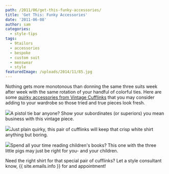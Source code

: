 ```yaml
---
path: /2011/06/get-this-funky-accessories/
title: 'Get This: Funky Accessories'
date: '2011-06-08'
author: sam
categories:
  - style-tips
tags:
  - 9tailors
  - accessories
  - bespoke
  - custom suit
  - menswear
  - style
featuredImage: /uploads/2014/11/85.jpg
---
```

Nothing gets more monotonous than donning the same three suits week after week with the same rotation of your handful of colorful ties. Here are some [quirky accessories from Vintage Cufflinks](http://vintagecufflinks.net/) that you may consider adding to your wardrobe so those tried and true pieces look fresh.

[![](http://1.bp.blogspot.com/-e5DGaQtNCWY/Te-MS37kDqI/AAAAAAAAAaU/zo1S2CpnxBs/s400/j100803FlintlockTieClip250.jpg)](http://1.bp.blogspot.com/-e5DGaQtNCWY/Te-MS37kDqI/AAAAAAAAAaU/zo1S2CpnxBs/s1600/j100803FlintlockTieClip250.jpg)A pistol tie bar anyone? Show your subordinates (or superiors) you mean business with this vintage piece.

[![](http://3.bp.blogspot.com/-T9MuUhkv010/Te-MLQaAWFI/AAAAAAAAAaM/VqojADn2B3g/s400/j90104KnifeForkCufflinks250.jpg)](http://3.bp.blogspot.com/-T9MuUhkv010/Te-MLQaAWFI/AAAAAAAAAaM/VqojADn2B3g/s1600/j90104KnifeForkCufflinks250.jpg)Just plain quirky, this pair of cufflinks will keep that crisp white shirt anything but boring.

[![](http://2.bp.blogspot.com/-1bqrBRnzygw/Te-MD745emI/AAAAAAAAAaE/gxZc-mS9R6E/s400/j80801PigTieClip250.jpg)](http://2.bp.blogspot.com/-1bqrBRnzygw/Te-MD745emI/AAAAAAAAAaE/gxZc-mS9R6E/s1600/j80801PigTieClip250.jpg)Spend all your time reading children's books? This one with the three little pigs may just be right for you- and your children.

Need the right shirt for that special pair of cufflinks? Let a style consultant know, {{ site.emails.info }} for and appointment!